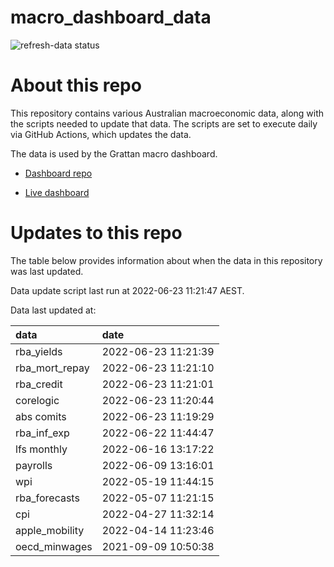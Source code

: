
<!-- README.md is generated from README.Rmd. Please edit that file -->

# macro\_dashboard\_data

<!-- badges: start -->

![refresh-data
status](https://github.com/grattan/macro_dashboard_data/workflows/refresh-data/badge.svg)

<!-- badges: end -->

# About this repo

This repository contains various Australian macroeconomic data, along
with the scripts needed to update that data. The scripts are set to
execute daily via GitHub Actions, which updates the data.

The data is used by the Grattan macro dashboard.

  - [Dashboard repo](https://github.com/grattan/macrodashboard)

  - [Live dashboard](https://mattcowgill.shinyapps.io/macrodashboard/)

# Updates to this repo

The table below provides information about when the data in this
repository was last updated.

Data update script last run at 2022-06-23 11:21:47 AEST.

Data last updated at:

| data             | date                |
| :--------------- | :------------------ |
| rba\_yields      | 2022-06-23 11:21:39 |
| rba\_mort\_repay | 2022-06-23 11:21:10 |
| rba\_credit      | 2022-06-23 11:21:01 |
| corelogic        | 2022-06-23 11:20:44 |
| abs comits       | 2022-06-23 11:19:29 |
| rba\_inf\_exp    | 2022-06-22 11:44:47 |
| lfs monthly      | 2022-06-16 13:17:22 |
| payrolls         | 2022-06-09 13:16:01 |
| wpi              | 2022-05-19 11:44:15 |
| rba\_forecasts   | 2022-05-07 11:21:15 |
| cpi              | 2022-04-27 11:32:14 |
| apple\_mobility  | 2022-04-14 11:23:46 |
| oecd\_minwages   | 2021-09-09 10:50:38 |
